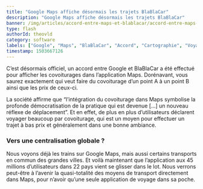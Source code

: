 ```yaml
---
title: "Google Maps affiche désormais les trajets BlaBlaCar"
description: "Google Maps affiche désormais les trajets BlaBlaCar"
banner: /img/articles/accord-entre-maps-et-blablacar/accord-entre-maps-et-blablacar.webp
type: flash
authorId: theovld
category: software
labels: ["Google", "Maps", "BlaBlaCar", "Accord", "Cartographie", "Voyages"]
timestamp: 1503667126
---
```


C’est désormais officiel, un accord entre Google et BlaBlaCar a été effectué pour afficher les covoiturages dans l’application Maps. Dorénavant, vous saurez exactement qui veut faire du covoiturage d’un point A à un point B ainsi que les prix de ceux-ci.

La société affirme que “l’intégration du covoiturage dans Maps symbolise la profonde démocratisation de la pratique qui est devenue [...] un nouveau réflexe de déplacement”. Et en effet, de plus en plus d’utilisateurs déclarent voyager beaucoup par covoiturage, qui est un moyen pour effectuer un trajet à bas prix et généralement dans une bonne ambiance.


### Vers une centralisation globale ?
 

Nous voyons déjà les trains sur Google Maps, mais aussi certains transports en commun des grandes villes. Et voilà maintenant que l’application aux 45 millions d’utilisateurs dans 22 pays vient se glisser dans le lot. Nous verrons peut-être à l’avenir la quasi-totalité des moyens de transport directement dans Maps, pour n’avoir qu’une seule application de voyage dans sa poche.

